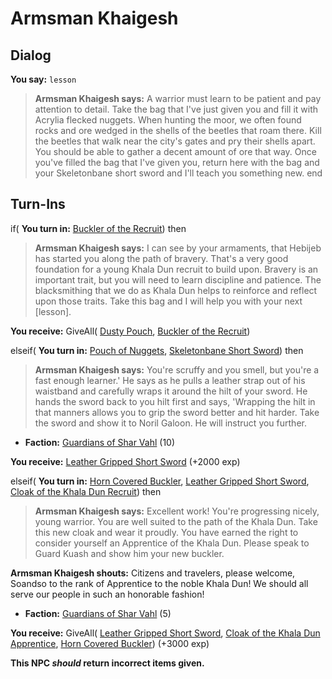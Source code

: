 # Armsman Khaigesh
## Dialog

**You say:** `lesson`



>**Armsman Khaigesh says:** A warrior must learn to be patient and pay attention to detail. Take the bag that I've just given you and fill it with Acrylia flecked nuggets. When hunting the moor, we often found rocks and ore wedged in the shells of the beetles that roam there. Kill the beetles that walk near the city's gates and pry their shells apart. You should be able to gather a decent amount of ore that way. Once you've filled the bag that I've given you, return here with the bag and your Skeletonbane short sword and I'll teach you something new.
end

## Turn-Ins



if( **You turn in:** [Buckler of the Recruit](/item/3452)) then


>**Armsman Khaigesh says:** I can see by your armaments, that Hebijeb has started you along the path of bravery. That's a very good foundation for a young Khala Dun recruit to build upon. Bravery is an important trait, but you will need to learn discipline and patience. The blacksmithing that we do as Khala Dun helps to reinforce and reflect upon those traits. Take this bag and I will help you with your next [lesson].


 **You receive:** GiveAll( [Dusty Pouch](/item/17604), [Buckler of the Recruit](/item/3452)) 

elseif( **You turn in:** [Pouch of Nuggets](/item/5553), [Skeletonbane Short Sword](/item/3454)) then


>**Armsman Khaigesh says:** You're scruffy and you smell, but you're a fast enough learner.' He says as he pulls a leather strap out of his waistband and carefully wraps it around the hilt of your sword. He hands the sword back to you hilt first and says, 'Wrapping the hilt in that manners allows you to grip the sword better and hit harder. Take the sword and show it to Noril Galoon. He will instruct you further.


* __Faction:__ [Guardians of Shar Vahl](/faction/1513) (10)


 **You receive:**  [Leather Gripped Short Sword](/item/5545) (+2000 exp)

elseif( **You turn in:** [Horn Covered Buckler](/item/5550), [Leather Gripped Short Sword](/item/5545), [Cloak of the Khala Dun Recruit](/item/3453)) then


>**Armsman Khaigesh says:** Excellent work! You're progressing nicely, young warrior. You are well suited to the path of the Khala Dun. Take this new cloak and wear it proudly. You have earned the right to consider yourself an Apprentice of the Khala Dun. Please speak to Guard Kuash and show him your new buckler.


**Armsman Khaigesh shouts:** <span class="text-danger">Citizens and travelers, please welcome, Soandso to the rank of Apprentice to the noble Khala Dun! We should all serve our people in such an honorable fashion!</span>


* __Faction:__ [Guardians of Shar Vahl](/faction/1513) (5)


 **You receive:** GiveAll( [Leather Gripped Short Sword](/item/5545), [Cloak of the Khala Dun Apprentice](/item/5557), [Horn Covered Buckler](/item/5550)) (+3000 exp)

**This NPC *should* return incorrect items given.**
